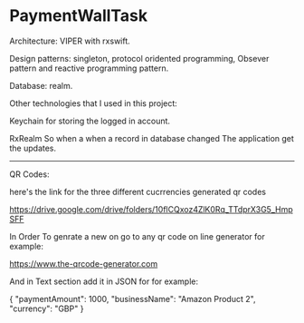 # PaymentWallTask

Architecture: VIPER with rxswift.

Design patterns: singleton, protocol oridented programming, Obsever pattern and reactive programming pattern.

Database: realm.

Other technologies that I used in this project:

Keychain for storing the logged in account.

RxRealm So when a when a record in database changed The application get the updates.


----------------------------------------------------------------------------------------------------------------

QR Codes:

here's the link for the three different cucrrencies generated qr codes

https://drive.google.com/drive/folders/10flCQxoz4ZlK0Rq_TTdprX3G5_HmpSFF

In Order To genrate a new on go to any qr code on line generator for example:

https://www.the-qrcode-generator.com

And in Text section add it in JSON for for example:

{
"paymentAmount": 1000,
"businessName": "Amazon Product 2",
"currency": "GBP"
}
